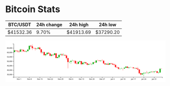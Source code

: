 # Bitcoin Stats

BTC/USDT|24h change|24h high|24h low|
|---|---|---|---|
|$41532.36|9.70%|$41913.69|$37290.20|

<img src="./chart.svg">
